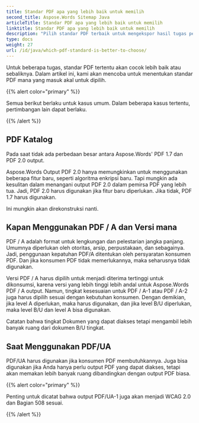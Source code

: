 ```yaml
---
title: Standar PDF apa yang lebih baik untuk memilih
second_title: Aspose.Words Sitemap Java
articleTitle: Standar PDF apa yang lebih baik untuk memilih
linktitle: Standar PDF apa yang lebih baik untuk memilih
description: "Pilih standar PDF terbaik untuk mengekspor hasil tugas pemrograman Anda JavaSitemap Standar PDF mana yang lebih baik - PDF 1.7, PDF 2.0, PDF / A-1, PDF / A-2, atau PDF / U."
type: docs
weight: 27
url: /id/java/which-pdf-standard-is-better-to-choose/
---
```


Untuk beberapa tugas, standar PDF tertentu akan cocok lebih baik atau sebaliknya. Dalam artikel ini, kami akan mencoba untuk menentukan standar PDF mana yang masuk akal untuk dipilih.

{{% alert color="primary" %}}

Semua berikut berlaku untuk kasus umum. Dalam beberapa kasus tertentu, pertimbangan lain dapat berlaku.

{{% /alert %}}

## PDF Katalog

Pada saat tidak ada perbedaan besar antara Aspose.Words' PDF 1.7 dan PDF 2.0 output.

Aspose.Words Output PDF 2.0 hanya memungkinkan untuk menggunakan beberapa fitur baru, seperti algoritma enkripsi baru. Tapi mungkin ada kesulitan dalam menangani output PDF 2.0 dalam pemirsa PDF yang lebih tua. Jadi, PDF 2.0 harus digunakan jika fitur baru diperlukan. Jika tidak, PDF 1.7 harus digunakan.

Ini mungkin akan direkonstruksi nanti.

## Kapan Menggunakan PDF / A dan Versi mana

PDF / A adalah format untuk lengkungan dan pelestarian jangka panjang. Umumnya diperlukan oleh otoritas, arsip, perpustakaan, dan sebagainya. Jadi, penggunaan kepatuhan PDF/A ditentukan oleh persyaratan konsumen PDF. Dan jika konsumen PDF tidak memerlukannya, maka seharusnya tidak digunakan.

Versi PDF / A harus dipilih untuk menjadi diterima tertinggi untuk dikonsumsi, karena versi yang lebih tinggi lebih andal untuk Aspose.Words PDF / A output. Namun, tingkat kesesuaian untuk PDF / A-1 atau PDF / A-2 juga harus dipilih sesuai dengan kebutuhan konsumen. Dengan demikian, jika level A diperlukan, maka harus digunakan, dan jika level B/U diperlukan, maka level B/U dan level A bisa digunakan.

Catatan bahwa tingkat Dokumen yang dapat diakses tetapi mengambil lebih banyak ruang dari dokumen B/U tingkat.

## Saat Menggunakan PDF/UA

PDF/UA harus digunakan jika konsumen PDF membutuhkannya. Juga bisa digunakan jika Anda hanya perlu output PDF yang dapat diakses, tetapi akan memakan lebih banyak ruang dibandingkan dengan output PDF biasa.

{{% alert color="primary" %}}

Penting untuk dicatat bahwa output PDF/UA-1 juga akan menjadi WCAG 2.0 dan Bagian 508 sesuai.

{{% /alert %}}